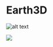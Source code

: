 # Earth3D

![alt text](https://raw.githubusercontent.com/naor2razon/Earth3D/blob/master/gif/earthGIF.gif)




![](https://github.com/naor2razon/Earth3D/blob/master/gif/earthGIF.gif)
